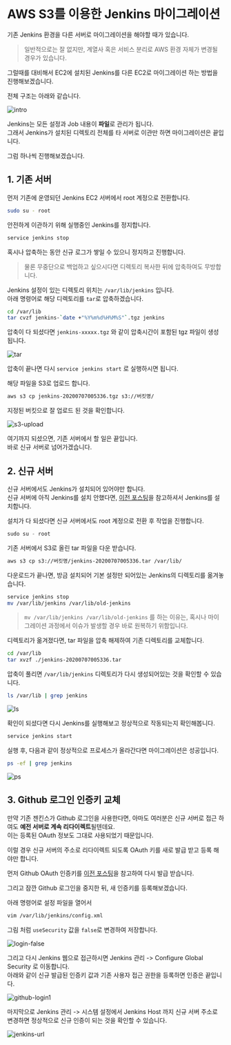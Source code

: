 # AWS S3를 이용한 Jenkins 마이그레이션

기존 Jenkins 환경을 다른 서버로 마이그레이션을 해야할 때가 있습니다.  

> 일반적으로는 잘 없지만, 계열사 혹은 서비스 분리로 AWS 환경 자체가 변경될 경우가 있습니다.

그럴때를 대비해서 EC2에 설치된 Jenkins를 다른 EC2로 마이그레이션 하는 방법을 진행해보겠습니다.  
  
전체 구조는 아래와 같습니다.

![intro](./images/intro.png)

Jenkins는 모든 설정과 Job 내용이 **파일**로 관리가 됩니다.  
그래서 Jenkins가 설치된 디렉토리 전체를 타 서버로 이관만 하면 마이그레이션은 끝입니다.  

그럼 하나씩 진행해보겠습니다.

## 1. 기존 서버

먼저 기존에 운영되던 Jenkins EC2 서버에서 root 계정으로 전환합니다.

```bash
sudo su - root
```

안전하게 이관하기 위해 실행중인 Jenkins를 정지합니다.

```bash
service jenkins stop
```

혹시나 압축하는 동안 신규 로그가 쌓일 수 있으니 정지하고 진행합니다.

> 물론 무중단으로 백업하고 싶으시다면 디렉토리 복사한 뒤에 압축하여도 무방합니다.

Jenkins 설정이 있는 디렉토리 위치는 ```/var/lib/jenkins``` 입니다.  
아래 명령어로 해당 디렉토리를 ```tar```로 압축하겠습니다.

```bash
cd /var/lib
tar cvzf jenkins-`date +"%Y%m%d%H%M%S"`.tgz jenkins
```

압축이 다 되셨다면 ```jenkins-xxxxx.tgz``` 와 같이 압축시간이 포함된 tgz 파일이 생성 됩니다.  

![tar](./images/tar.png)

압축이 끝나면 다시 ```service jenkins start``` 로 실행하시면 됩니다.  
  
해당 파일을 S3로 업로드 합니다.

```bash
aws s3 cp jenkins-20200707005336.tgz s3://버킷명/
```

지정된 버킷으로 잘 업로드 된 것을 확인합니다.

![s3-upload](./images/s3-upload.png)

여기까지 되셨으면, 기존 서버에서 할 일은 끝입니다.  
바로 신규 서버로 넘어가겠습니다.

## 2. 신규 서버

신규 서버에서도 Jenkins가 설치되어 있어야만 합니다.  
신규 서버에 아직 Jenkins를 설치 안했다면, [이전 포스팅](https://jojoldu.tistory.com/441)을 참고하셔서 Jenkins를 설치합니다.  
  
설치가 다 되셨다면 신규 서버에서도 root 계정으로 전환 후 작업을 진행합니다.
  
```java
sudo su - root
```

기존 서버에서 S3로 올린 tar 파일을 다운 받습니다.  

```bash
aws s3 cp s3://버킷명/jenkins-20200707005336.tar /var/lib/
```

다운로드가 끝나면, 방금 설치되어 기본 설정만 되어있는 Jenkins의 디렉토리를 옮겨놓습니다.

```bash
service jenkins stop
mv /var/lib/jenkins /var/lib/old-jenkins
```

> ```mv /var/lib/jenkins /var/lib/old-jenkins``` 를 하는 이유는, 혹시나 마이그레이션 과정에서 이슈가 발생할 경우 바로 원복하기 위함입니다.

디렉토리가 옮겨졌다면, tar 파일을 압축 해제하여 기존 디렉토리를 교체합니다.

```bash
cd /var/lib
tar xvzf ./jenkins-20200707005336.tar
```

압축이 풀리면 ```/var/lib/jenkins``` 디렉토리가 다시 생성되어있는 것을 확인할 수 있습니다.  
  
```bash
ls /var/lib | grep jenkins
```

![ls](./images/ls.png)

확인이 되셨다면 다시 Jenkins를 실행해보고 정상적으로 작동되는지 확인해봅니다.

```bash
service jenkins start
```

실행 후, 다음과 같이 정상적으로 프로세스가 올라간다면 마이그레이션은 성공입니다.

```bash
ps -ef | grep jenkins
```

![ps](./images/ps.png)

## 3. Github 로그인 인증키 교체

만약 기존 젠킨스가 Github 로그인을 사용한다면, 아마도 여러분은 신규 서버로 접근 하여도 **예전 서버로 계속 리다이렉트**될텐데요.  
이는 등록된 OAuth 정보도 그대로 사용되었기 때문입니다.  
  
이럴 경우 신규 서버의 주소로 리다이렉트 되도록 OAuth 키를 새로 발급 받고 등록 해야만 합니다.  
  
먼저 Github OAuth 인증키를 [이전 포스팅](https://jojoldu.tistory.com/310)을 참고하여 다시 발급 받습니다. 
  
그리고 잠깐 Github 로그인을 중지한 뒤, 새 인증키를 등록해보겠습니다.  
  
아래 명령어로 설정 파일을 열어서

```bash
vim /var/lib/jenkins/config.xml
```

그림 처럼 ```useSecurity``` 값을 ```false```로 변경하여 저장합니다.

![login-false](./images/login-false.png)

그리고 다시 Jenkins 웹으로 접근하시면 Jenkins 관리 -> Configure Global Security 로 이동합니다.  
아래와 같이 신규 발급된 인증키 값과 기존 사용자 접근 권한을 등록하면 인증은 끝입니다. 

![github-login1](./images/github-login1.png)

마지막으로 Jenkins 관리 -> 시스템 설정에서 Jenkins Host 까지 신규 서버 주소로 변경하면 정상적으로 신규 인증이 되는 것을 확인할 수 있습니다.

![jenkins-url](./images/jenkins-url.png)

